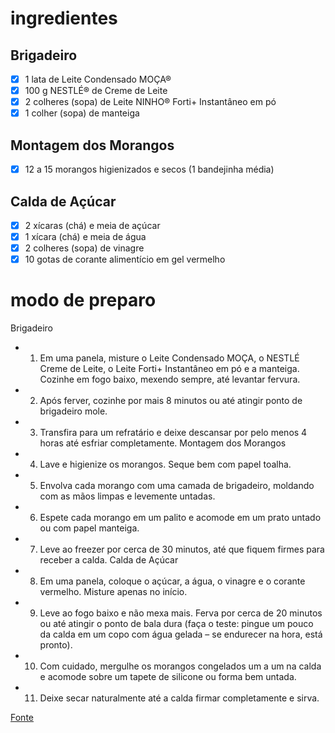 # ingredientes

## Brigadeiro
- [x] 1 lata de Leite Condensado MOÇA®
- [x] 100 g NESTLÉ® de Creme de Leite
- [x] 2 colheres (sopa) de Leite NINHO® Forti+ Instantâneo em pó
- [x] 1 colher (sopa) de manteiga

## Montagem dos Morangos
- [x] 12 a 15 morangos higienizados e secos (1 bandejinha média)

## Calda de Açúcar
- [x] 2 xícaras (chá) e meia de açúcar
- [x] 1 xícara (chá) e meia de água
- [x] 2 colheres (sopa) de vinagre
- [x] 10 gotas de corante alimentício em gel vermelho

# modo de preparo

Brigadeiro
- 1. Em uma panela, misture o Leite Condensado MOÇA, o NESTLÉ Creme de Leite, o Leite Forti+ Instantâneo em pó e a manteiga. Cozinhe em fogo baixo, mexendo sempre, até levantar fervura.

- 2. Após ferver, cozinhe por mais 8 minutos ou até atingir ponto de brigadeiro mole.

- 3. Transfira para um refratário e deixe descansar por pelo menos 4 horas até esfriar completamente.
Montagem dos Morangos

- 4. Lave e higienize os morangos. Seque bem com papel toalha.

- 5. Envolva cada morango com uma camada de brigadeiro, moldando com as mãos limpas e levemente untadas.

- 6. Espete cada morango em um palito e acomode em um prato untado ou com papel manteiga.

- 7. Leve ao freezer por cerca de 30 minutos, até que fiquem firmes para receber a calda.
Calda de Açúcar

- 8. Em uma panela, coloque o açúcar, a água, o vinagre e o corante vermelho. Misture apenas no início.

- 9. Leve ao fogo baixo e não mexa mais. Ferva por cerca de 20 minutos ou até atingir o ponto de bala dura (faça o teste: pingue um pouco da calda em um copo com água gelada – se endurecer na hora, está pronto).

- 10. Com cuidado, mergulhe os morangos congelados um a um na calda e acomode sobre um tapete de silicone ou forma bem untada.

- 11. Deixe secar naturalmente até a calda firmar completamente e sirva.

[Fonte](https://www.receitasnestle.com.br/receitas/receita-morango-amor?gclsrc=aw.ds&gad_source=1&gad_campaignid=22170581486&gbraid=0AAAAADOjNpWZzcGg9-5PvGnqAh38VDMcQ&gclid=CjwKCAjwk7DFBhBAEiwAeYbJsdv1e9K0Tnrtg9EOeVp8NDEgc2UoDksPezu2pGXILSmR_9TzD7UbxRoCcTAQAvD_BwE)